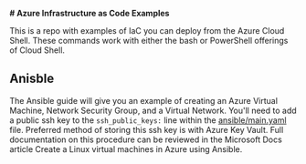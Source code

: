 **# Azure Infrastructure as Code Examples**

This is a repo with examples of IaC you can deploy from the Azure Cloud Shell.  These commands work with either the bash or PowerShell offerings of Cloud Shell.  

## Anisble

The Ansible guide will give you an example of creating an Azure Virtual Machine, Network Security Group, and a Virtual Network.  You'll need to add a public ssh key to the `ssh_public_keys:` line within the [ansible/main.yaml](ansible/main.yaml) file.  Preferred method of storing this ssh key is with Azure Key Vault.  Full documentation on this procedure can be reviewed in the Microsoft Docs article Create a Linux virtual machines in Azure using Ansible.